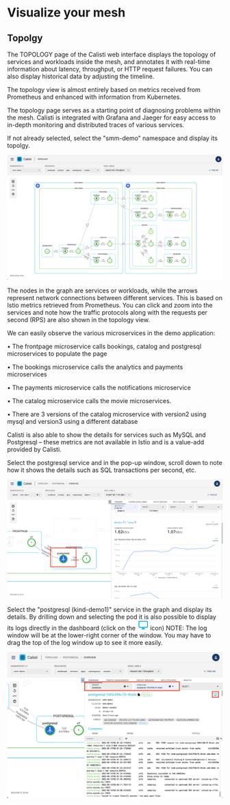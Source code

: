 

# Visualize your mesh

## Topolgy 

The TOPOLOGY page of the Calisti web interface displays the topology of services and workloads inside the mesh, and annotates it with real-time information about latency, throughput, or HTTP request failures. You can also display historical data by adjusting the timeline.

The topology view is almost entirely based on metrics received from Prometheus and enhanced with information from Kubernetes.

The topology page serves as a starting point of diagnosing problems within the mesh. Calisti is integrated with Grafana and Jaeger for easy access to in-depth monitoring and distributed traces of various services.

If not already selected, select the "smm-demo" namespace and display its topolgy.

![topology 1](images/m1_3.png)

The nodes in the graph are services or workloads, while the arrows represent network connections between different services. This is based on Istio metrics retrieved from Prometheus. You can click and zoom into the services and note how the traffic protocols along with the requests per second (RPS) are also shown in the topology view.

We can easily observe the various microservices in the demo application:

•	The frontpage microservice calls bookings, catalog and postgresql microservices to populate the page

•	The bookings microservice calls the analytics and payments microservices 

•	The payments microservice calls the notifications microservice

•	The catalog microservice calls the movie microservices.

•	There are 3 versions of the catalog microservice with version2 using mysql and version3 using a different database



Calisti is also able to show the details for services such as MySQL and Postgresql – these metrics are not available in Istio and is a value-add provided by Calisti. 

Select the postgresql service and in the pop-up window, scroll down to note how it shows the details such as SQL transactions per second, etc.  

![calisti dashboard 6](images/1_8.png)


Select the "postgresql (kind-demo1)" service in the graph and display its details. By drilling down and selecting the pod it is also possible to display its logs directly in the dashboard (click on the ![log](images/log_icon.png) icon) NOTE: The log window will be at the lower-right corner of the window. You may have to drag the top of the log window up to see it more easily.

![topology 1](images/pod_logs.png)

